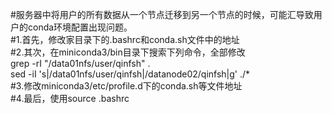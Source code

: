#服务器中将用户的所有数据从一个节点迁移到另一个节点的时候，可能汇导致用户的conda环境配置出现问题。  
#1.首先，修改家目录下的.bashrc和conda.sh文件中的地址  
#2.其次，在miniconda3/bin目录下搜索下列命令，全部修改  
grep -rI "/data01nfs/user/qinfsh" .  
sed -iI 's|/data01nfs/user/qinfsh|/datanode02/qinfsh|g' ./*  
#3.修改miniconda3/etc/profile.d下的conda.sh等文件地址   
#4.最后，使用source .bashrc  
